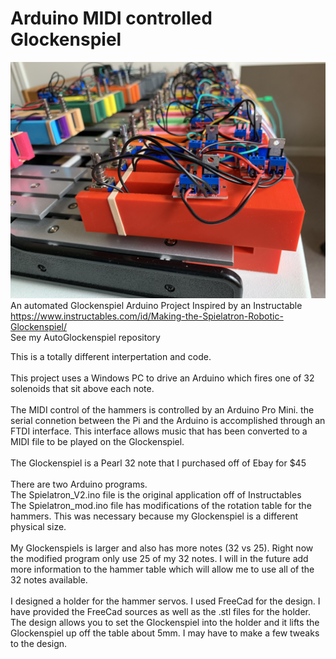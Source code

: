 
# Arduino MIDI controlled Glockenspiel
![Client Photo](https://github.com/bonnette/MIDI_Glockenspiel/blob/main/photos/IMG_3465.jpg)
<br/>
An automated Glockenspiel Arduino Project
Inspired by an Instructable
</br>
https://www.instructables.com/id/Making-the-Spielatron-Robotic-Glockenspiel/
</br>
See my AutoGlockenspiel repository</br>

This is a totally different interpertation and code.
</br></br>
This project uses a Windows PC to drive an Arduino which fires one of 32 solenoids that sit above each note.
</br></br>
The MIDI control of the hammers is controlled by an Arduino Pro Mini. the serial connetion between the Pi and the Arduino is accomplished through an FTDI interface. This interface allows music that has been converted to a MIDI file to be played on the Glockenspiel.
</br></br>
The Glockenspiel is a Pearl 32 note that I purchased off of Ebay for $45
</br></br>
There are two Arduino programs.</br>
The Spielatron_V2.ino file is the original application off of Instructables</br>
The Spielatron_mod.ino file has modifications of the rotation table for the hammers. This was necessary because my Glockenspiel is a different physical size.</br></br>
My Glockenspiels is larger and also has more notes (32 vs 25). Right now the modified program only use 25 of my 32 notes. I will in the future add more information to the hammer table which will allow me to use all of the 32 notes available.
</br></br>
I designed a holder for the hammer servos. I used FreeCad for the design. I have provided the FreeCad sources as well as the .stl files for the holder. The design allows you to set the Glockenspiel into the holder and it lifts the Glockenspiel up off the table about 5mm. I may have to make a few tweaks to the design.
